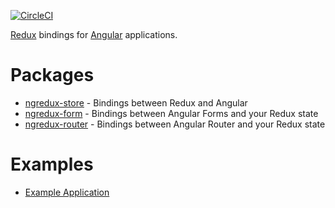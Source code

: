 [![CircleCI](https://circleci.com/gh/angular-redux/platform/tree/master.svg?style=svg)](https://circleci.com/gh/angular-redux/platform/tree/master)

[Redux](https://redux.js.org/) bindings for [Angular](https://angular.io/) applications.

# Packages

- [ngredux-store](store/) - Bindings between Redux and Angular
- [ngredux-form](form/) - Bindings between Angular Forms and your Redux state
- [ngredux-router](router/) - Bindings between Angular Router and your Redux state

# Examples

- [Example Application](https://github.com/angular-redux/platform/blob/master/packages/example-app)
